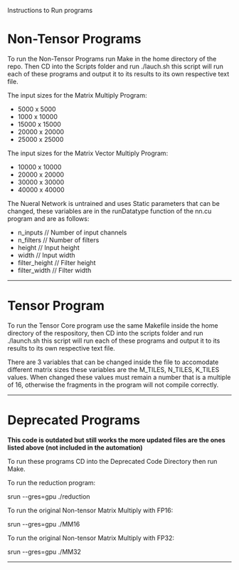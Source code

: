 Instructions to Run programs

Non-Tensor Programs
===================
To run the Non-Tensor Programs run Make in the home directory of the repo.
Then CD into the Scripts folder and run ./lauch.sh this script will run each of these 
programs and output it to its results to its own respective text file.

The input sizes for the Matrix Multiply Program:
- 5000 x 5000
- 1000 x 10000
- 15000 x 15000
- 20000 x 20000
- 25000 x 25000

The input sizes for the Matrix Vector Multiply Program:
- 10000 x 10000
- 20000 x 20000
- 30000 x 30000
- 40000 x 40000

The Nueral Network is untrained and uses Static parameters that can be changed, these variables are in the runDatatype function of the nn.cu program 
and are as follows:
- n_inputs       // Number of input channels
- n_filters     // Number of filters
- height       // Input height
- width        // Input width
- filter_height  // Filter height
- filter_width   // Filter width

-------------------

Tensor Program
===================

To run the Tensor Core program use the same Makefile inside the home directory of the respository, 
then CD into the scripts folder and run ./launch.sh this script will run each of these 
programs and output it to its results to its own respective text file.

There are 3 variables that can be changed inside the file to accomodate different matrix sizes these variables are the M_TILES, N_TILES, K_TILES values. When changed these values must remain a number that is a multiple of 16, otherwise the fragments in the program will not compile correctly.

-------------------

Deprecated Programs
===================

**This code is outdated but still works the more updated files are the ones listed above (not included in the automation)**

To run these programs CD into the Deprecated Code Directory then run Make.

To run the reduction program:

srun --gres=gpu ./reduction

To run the original Non-tensor Matrix Multiply with FP16:

srun --gres=gpu ./MM16

To run the original Non-tensor Matrix Multiply with FP32:

srun --gres=gpu ./MM32

-------------------

